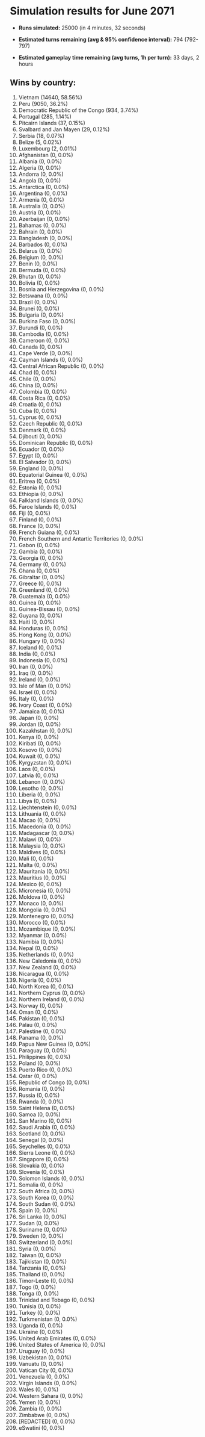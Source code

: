 # Simulation results for June 2071

* **Runs simulated:** 25000 (in 4 minutes, 32 seconds)

* **Estimated turns remaining (avg & 95% confidence interval):** 794 (792-797)

* **Estimated gameplay time remaining (avg turns, 1h per turn):** 33 days, 2 hours

## Wins by country:
1. Vietnam (14640, 58.56%)
2. Peru (9050, 36.2%)
3. Democratic Republic of the Congo (934, 3.74%)
4. Portugal (285, 1.14%)
5. Pitcairn Islands (37, 0.15%)
6. Svalbard and Jan Mayen (29, 0.12%)
7. Serbia (18, 0.07%)
8. Belize (5, 0.02%)
9. Luxembourg (2, 0.01%)
10. Afghanistan (0, 0.0%)
11. Albania (0, 0.0%)
12. Algeria (0, 0.0%)
13. Andorra (0, 0.0%)
14. Angola (0, 0.0%)
15. Antarctica (0, 0.0%)
16. Argentina (0, 0.0%)
17. Armenia (0, 0.0%)
18. Australia (0, 0.0%)
19. Austria (0, 0.0%)
20. Azerbaijan (0, 0.0%)
21. Bahamas (0, 0.0%)
22. Bahrain (0, 0.0%)
23. Bangladesh (0, 0.0%)
24. Barbados (0, 0.0%)
25. Belarus (0, 0.0%)
26. Belgium (0, 0.0%)
27. Benin (0, 0.0%)
28. Bermuda (0, 0.0%)
29. Bhutan (0, 0.0%)
30. Bolivia (0, 0.0%)
31. Bosnia and Herzegovina (0, 0.0%)
32. Botswana (0, 0.0%)
33. Brazil (0, 0.0%)
34. Brunei (0, 0.0%)
35. Bulgaria (0, 0.0%)
36. Burkina Faso (0, 0.0%)
37. Burundi (0, 0.0%)
38. Cambodia (0, 0.0%)
39. Cameroon (0, 0.0%)
40. Canada (0, 0.0%)
41. Cape Verde (0, 0.0%)
42. Cayman Islands (0, 0.0%)
43. Central African Republic (0, 0.0%)
44. Chad (0, 0.0%)
45. Chile (0, 0.0%)
46. China (0, 0.0%)
47. Colombia (0, 0.0%)
48. Costa Rica (0, 0.0%)
49. Croatia (0, 0.0%)
50. Cuba (0, 0.0%)
51. Cyprus (0, 0.0%)
52. Czech Republic (0, 0.0%)
53. Denmark (0, 0.0%)
54. Djibouti (0, 0.0%)
55. Dominican Republic (0, 0.0%)
56. Ecuador (0, 0.0%)
57. Egypt (0, 0.0%)
58. El Salvador (0, 0.0%)
59. England (0, 0.0%)
60. Equatorial Guinea (0, 0.0%)
61. Eritrea (0, 0.0%)
62. Estonia (0, 0.0%)
63. Ethiopia (0, 0.0%)
64. Falkland Islands (0, 0.0%)
65. Faroe Islands (0, 0.0%)
66. Fiji (0, 0.0%)
67. Finland (0, 0.0%)
68. France (0, 0.0%)
69. French Guiana (0, 0.0%)
70. French Southern and Antartic Territories (0, 0.0%)
71. Gabon (0, 0.0%)
72. Gambia (0, 0.0%)
73. Georgia (0, 0.0%)
74. Germany (0, 0.0%)
75. Ghana (0, 0.0%)
76. Gibraltar (0, 0.0%)
77. Greece (0, 0.0%)
78. Greenland (0, 0.0%)
79. Guatemala (0, 0.0%)
80. Guinea (0, 0.0%)
81. Guinea-Bissau (0, 0.0%)
82. Guyana (0, 0.0%)
83. Haiti (0, 0.0%)
84. Honduras (0, 0.0%)
85. Hong Kong (0, 0.0%)
86. Hungary (0, 0.0%)
87. Iceland (0, 0.0%)
88. India (0, 0.0%)
89. Indonesia (0, 0.0%)
90. Iran (0, 0.0%)
91. Iraq (0, 0.0%)
92. Ireland (0, 0.0%)
93. Isle of Man (0, 0.0%)
94. Israel (0, 0.0%)
95. Italy (0, 0.0%)
96. Ivory Coast (0, 0.0%)
97. Jamaica (0, 0.0%)
98. Japan (0, 0.0%)
99. Jordan (0, 0.0%)
100. Kazakhstan (0, 0.0%)
101. Kenya (0, 0.0%)
102. Kiribati (0, 0.0%)
103. Kosovo (0, 0.0%)
104. Kuwait (0, 0.0%)
105. Kyrgyzstan (0, 0.0%)
106. Laos (0, 0.0%)
107. Latvia (0, 0.0%)
108. Lebanon (0, 0.0%)
109. Lesotho (0, 0.0%)
110. Liberia (0, 0.0%)
111. Libya (0, 0.0%)
112. Liechtenstein (0, 0.0%)
113. Lithuania (0, 0.0%)
114. Macao (0, 0.0%)
115. Macedonia (0, 0.0%)
116. Madagascar (0, 0.0%)
117. Malawi (0, 0.0%)
118. Malaysia (0, 0.0%)
119. Maldives (0, 0.0%)
120. Mali (0, 0.0%)
121. Malta (0, 0.0%)
122. Mauritania (0, 0.0%)
123. Mauritius (0, 0.0%)
124. Mexico (0, 0.0%)
125. Micronesia (0, 0.0%)
126. Moldova (0, 0.0%)
127. Monaco (0, 0.0%)
128. Mongolia (0, 0.0%)
129. Montenegro (0, 0.0%)
130. Morocco (0, 0.0%)
131. Mozambique (0, 0.0%)
132. Myanmar (0, 0.0%)
133. Namibia (0, 0.0%)
134. Nepal (0, 0.0%)
135. Netherlands (0, 0.0%)
136. New Caledonia (0, 0.0%)
137. New Zealand (0, 0.0%)
138. Nicaragua (0, 0.0%)
139. Nigeria (0, 0.0%)
140. North Korea (0, 0.0%)
141. Northern Cyprus (0, 0.0%)
142. Northern Ireland (0, 0.0%)
143. Norway (0, 0.0%)
144. Oman (0, 0.0%)
145. Pakistan (0, 0.0%)
146. Palau (0, 0.0%)
147. Palestine (0, 0.0%)
148. Panama (0, 0.0%)
149. Papua New Guinea (0, 0.0%)
150. Paraguay (0, 0.0%)
151. Philippines (0, 0.0%)
152. Poland (0, 0.0%)
153. Puerto Rico (0, 0.0%)
154. Qatar (0, 0.0%)
155. Republic of Congo (0, 0.0%)
156. Romania (0, 0.0%)
157. Russia (0, 0.0%)
158. Rwanda (0, 0.0%)
159. Saint Helena (0, 0.0%)
160. Samoa (0, 0.0%)
161. San Marino (0, 0.0%)
162. Saudi Arabia (0, 0.0%)
163. Scotland (0, 0.0%)
164. Senegal (0, 0.0%)
165. Seychelles (0, 0.0%)
166. Sierra Leone (0, 0.0%)
167. Singapore (0, 0.0%)
168. Slovakia (0, 0.0%)
169. Slovenia (0, 0.0%)
170. Solomon Islands (0, 0.0%)
171. Somalia (0, 0.0%)
172. South Africa (0, 0.0%)
173. South Korea (0, 0.0%)
174. South Sudan (0, 0.0%)
175. Spain (0, 0.0%)
176. Sri Lanka (0, 0.0%)
177. Sudan (0, 0.0%)
178. Suriname (0, 0.0%)
179. Sweden (0, 0.0%)
180. Switzerland (0, 0.0%)
181. Syria (0, 0.0%)
182. Taiwan (0, 0.0%)
183. Tajikistan (0, 0.0%)
184. Tanzania (0, 0.0%)
185. Thailand (0, 0.0%)
186. Timor-Leste (0, 0.0%)
187. Togo (0, 0.0%)
188. Tonga (0, 0.0%)
189. Trinidad and Tobago (0, 0.0%)
190. Tunisia (0, 0.0%)
191. Turkey (0, 0.0%)
192. Turkmenistan (0, 0.0%)
193. Uganda (0, 0.0%)
194. Ukraine (0, 0.0%)
195. United Arab Emirates (0, 0.0%)
196. United States of America (0, 0.0%)
197. Uruguay (0, 0.0%)
198. Uzbekistan (0, 0.0%)
199. Vanuatu (0, 0.0%)
200. Vatican City (0, 0.0%)
201. Venezuela (0, 0.0%)
202. Virgin Islands (0, 0.0%)
203. Wales (0, 0.0%)
204. Western Sahara (0, 0.0%)
205. Yemen (0, 0.0%)
206. Zambia (0, 0.0%)
207. Zimbabwe (0, 0.0%)
208. [REDACTED] (0, 0.0%)
209. eSwatini (0, 0.0%)
